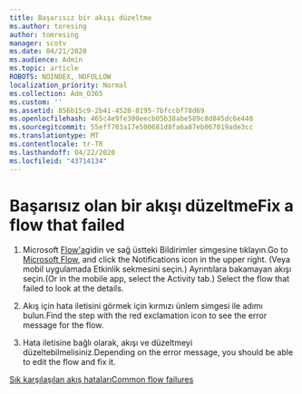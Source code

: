 ```yaml
---
title: Başarısız bir akışı düzeltme
ms.author: toresing
author: tomresing
manager: scotv
ms.date: 04/21/2020
ms.audience: Admin
ms.topic: article
ROBOTS: NOINDEX, NOFOLLOW
localization_priority: Normal
ms.collection: Adm_O365
ms.custom: ''
ms.assetid: 856b15c9-2b41-4528-8195-7bfccbf78d69
ms.openlocfilehash: 465c4e9fe300eecb05b38abe589c8d845dc6e440
ms.sourcegitcommit: 55eff703a17e500681d8fa6a87eb067019ade3cc
ms.translationtype: MT
ms.contentlocale: tr-TR
ms.lasthandoff: 04/22/2020
ms.locfileid: "43714134"
---
```

# <a name="fix-a-flow-that-failed"></a><span data-ttu-id="fd908-102">Başarısız olan bir akışı düzeltme</span><span class="sxs-lookup"><span data-stu-id="fd908-102">Fix a flow that failed</span></span>

1. <span data-ttu-id="fd908-103">Microsoft [Flow'a](https://flow.microsoft.com/)gidin ve sağ üstteki Bildirimler simgesine tıklayın.</span><span class="sxs-lookup"><span data-stu-id="fd908-103">Go to [Microsoft Flow](https://flow.microsoft.com/), and click the Notifications icon in the upper right.</span></span> <span data-ttu-id="fd908-104">(Veya mobil uygulamada Etkinlik sekmesini seçin.) Ayrıntılara bakamayan akışı seçin.</span><span class="sxs-lookup"><span data-stu-id="fd908-104">(Or in the mobile app, select the Activity tab.) Select the flow that failed to look at the details.</span></span>
    
2. <span data-ttu-id="fd908-105">Akış için hata iletisini görmek için kırmızı ünlem simgesi ile adımı bulun.</span><span class="sxs-lookup"><span data-stu-id="fd908-105">Find the step with the red exclamation icon to see the error message for the flow.</span></span>
    
3. <span data-ttu-id="fd908-106">Hata iletisine bağlı olarak, akışı ve düzeltmeyi düzeltebilmelisiniz.</span><span class="sxs-lookup"><span data-stu-id="fd908-106">Depending on the error message, you should be able to edit the flow and fix it.</span></span> 
    
[<span data-ttu-id="fd908-107">Sık karşılaşılan akış hataları</span><span class="sxs-lookup"><span data-stu-id="fd908-107">Common flow failures</span></span>](https://go.microsoft.com/fwlink/?linkid=872110)
  

